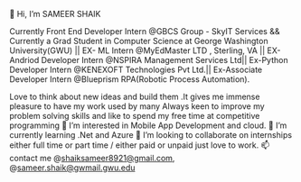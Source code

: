👋 Hi, I’m SAMEER SHAIK 

Currently Front End Developer Intern @GBCS Group - SkyIT Services && 
Currently a Grad Student in Computer Science at George Washington University(GWU) ||
EX- ML Intern @MyEdMaster LTD , Sterling, VA ||
EX-Andriod Developer Intern @NSPIRA Management Services Ltd||
Ex-Python Developer Intern @KENEXOFT Technologies Pvt Ltd.||
Ex-Associate Developer Intern @Blueprism RPA(Robotic Process Automation).

Love to think about new ideas and build them .It gives me immense pleasure to have my work used by many
Always keen to improve my problem solving skills and like to spend my free time at competitive programming
👀 I’m interested in Mobile App Development and cloud.
🌱 I’m currently learning .Net and Azure
💞️ I’m looking to collaborate on internships either full time or part time / either paid or unpaid just love to work.
📫 contact me @shaiksameer8921@gmail.com, @sameer.shaik@gwmail.gwu.edu
